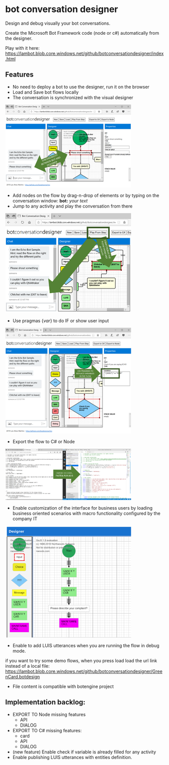 # bot conversation designer

Design and debug visually your bot conversations.

Create the Microsoft Bot Framework code (node or c#) automatically from the designer.

Play with it here: https://lambot.blob.core.windows.net/github/botconversationdesigner/index.html


## Features
- No need to deploy a bot to use the designer, run it on the browser
- Load and Save bot flows locally
- The conversation is synchronized with the visual designer 

<img src="images/image1.png" alt="Synchronicity" width="400px"/>

- Add nodes on the flow by drag-n-drop of elements or by typing on the conversation window: **bot:** _your text_
- Jump to any activity and play the conversation from there

<img src="images/image2.png" alt="Debug" width="400px"/>

- Use pragmas {_var_} to do IF or show user input 

<img src="images/image3.png" alt="Pragmas" width="400px"/>

- Export the flow to C# or Node 

<img src="images/image4.png" alt="Export" width="400px"/>

- Enable customization of the interface for business users by loading business oriented scenarios with macro functionality configured by the company IT

<img src="images/image5.png" alt="Scenarios" width="400px"/>

- Enable to add LUIS utterances when you are running the flow in debug mode.


if you want to try some demo flows, when you press load load the url link instead of a local file: 
https://lambot.blob.core.windows.net/github/botconversationdesigner/GreenCard.botdesign 

- File content is compatible with botengine project

## Implementation backlog:
- EXPORT TO Node missing features
    - API
    - DIALOG
- EXPORT TO C# missing features: 
    - card
    - API
    - DIALOG
- (new feature) Enable check if variable is already filled for any activity
- Enable publishing LUIS utterances with entities definition.

